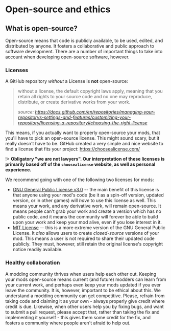 # Open-source and ethics

## What is open-source?

Open-source means that code is publicly available, to be used, edited, and distributed by anyone. It fosters a
collaborative and public approach to software development. There are a number of important things to take into account
when developing open-source software, however.

### Licenses

A GitHub repository *without* a License is **not** open-source:

> without a license, the default copyright laws apply, meaning that you retain all rights to your source code and no one
> may reproduce, distribute, or create derivative works from your work.
>
> *source: https://docs.github.com/en/repositories/managing-your-repositorys-settings-and-features/customizing-your-repository/licensing-a-repository#choosing-the-right-license*

This means, if you actually want to properly open-source your mods, that you'll have to pick an open-source license.
This might sound scary, but it really doesn't have to be. GitHub created a very simple and nice website to find a
license that fits your project: https://choosealicense.com/

!> **Obligatory "we are not lawyers". Our interpretation of these licenses is primarily based off of the `choosealicense`
website, as well as personal experience.**

We recommend going with one of the following two licenses for mods:

- [GNU General Public License v3.0](https://choosealicense.com/licenses/gpl-3.0/) -- the main benefit of this license is
  that anyone using your mod's code (be it as a spin-off version, updated version, or in other games) will *have* to use
  this license as well. This means your work, and any derivative work, will remain open-source. It means people can't
  grab your work and create a version which has no public code, and it means the community will forever be able to build
  upon your work and keep your mod alive, even if you lose interest in it.
- [MIT License](https://choosealicense.com/licenses/mit/) -- this is a more extreme version of the GNU General Public
  License. It *also* allows users to create *closed-source* versions of your mod. This means a user is not required to
  share their updated code publicly. They must, however, still retain the original license's copyright notice readily
  available.

### Healthy collaboration

A modding community thrives when users help each other out. Keeping your mods open-source means current (and future)
modders can learn from your current work, and perhaps even keep your mods updated if you ever leave the community. It
is, however, important to be ethical about this. We understand a modding community can get competitive. Please, refrain
from taking code and claiming it as your own - always properly give credit where credit is due. Likewise, when other
users help you by fixing bugs, and want to submit a pull request, please accept that, rather than taking the fix and
implementing it yourself - this gives them some credit for the fix, and fosters a community where people aren't afraid
to help out.